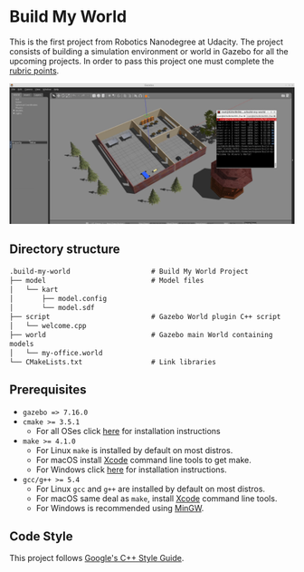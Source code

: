 # Build My World

This is the first project from Robotics Nanodegree at Udacity.
The project consists of building a simulation environment or world in Gazebo for all the upcoming projects.
In order to pass this project one must complete the [rubric points][Rubric Points].

![My Office]

## Directory structure

```
.build-my-world                    # Build My World Project 
├── model                          # Model files 
│   └── kart
│       ├── model.config
│       └── model.sdf   
├── script                         # Gazebo World plugin C++ script      
│   └── welcome.cpp
├── world                          # Gazebo main World containing models 
│   └── my-office.world
└── CMakeLists.txt                 # Link libraries 
```

## Prerequisites

* `gazebo => 7.16.0`
* `cmake >= 3.5.1`
  * For all OSes click [here][CMake] for installation instructions
* `make >= 4.1.0`
  * For Linux `make` is installed by default on most distros.
  * For macOS install [Xcode] command line tools to get make.
  * For Windows click [here][Make for Windows] for installation instructions.
* `gcc/g++ >= 5.4`
  * For Linux `gcc` and `g++` are installed by default on most distros.
  * For macOS same deal as `make`, install [Xcode] command line tools.
  * For Windows is recommended using [MinGW].

## Code Style

This project follows [Google's C++ Style Guide].

[My Office]: images/my-office.png
[CMake]: https://cmake.org/install
[Xcode]: https://developer.apple.com/xcode/features
[Make for Windows]: http://gnuwin32.sourceforge.net/packages/make.htm
[MinGW]: http://www.mingw.org
[Google's C++ Style Guide]: https://google.github.io/styleguide/cppguide.html
[Rubric Points]: docs/RubricPoints.md
[.clang-format]: .clang-format
